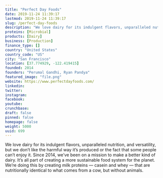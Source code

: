 ```yaml
---
title: "Perfect Day Foods"
date: 2019-11-24 11:39:17
lastmod: 2019-11-24 11:39:17
slug: /perfect-day-foods
description: "We love dairy for its indulgent flavors, unparalleled nutrition, and versatility, but we don’t like the harmful way it’s produced or the fact that some people can’t enjoy it. Since 2014, we’ve been on a mission to make a better kind of dairy. It’s all part of creating a more sustainable food system for the planet. We’re doing this by creating milk proteins — casein and whey — that are nutritionally identical to what comes from a cow, but without animals."
proteins: [Microbial]
products: [Dairy]
business: [Production]
finance_type: []
country: "United States"
country_code: "US"
city: "San Francisco"
location: [37.774929, -122.419415]
founded: 2014
founders: "Perumal Gandhi, Ryan Pandya"
featured_image: "file.png"
website: https://www.perfectdayfoods.com/
linkedin: 
twitter: 
instagram: 
facebook: 
youtube: 
crunchbase: 
draft: false
pinned: false
homepage: false
weight: 5000
uuid: 699
---
```

We love dairy for its indulgent flavors, unparalleled nutrition, and versatility, but we don’t like the harmful way it’s produced or the fact that some people can’t enjoy it. Since 2014, we’ve been on a mission to make a better kind of dairy. It’s all part of creating a more sustainable food system for the planet. We’re doing this by creating milk proteins — casein and whey — that are nutritionally identical to what comes from a cow, but without animals.
